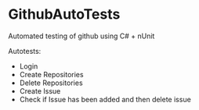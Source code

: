 # GithubAutoTests
Automated testing of github using C# + nUnit

Autotests:
- Login
- Create Repositories
- Delete Repositories
- Create Issue
- Check if Issue has been added and then delete issue
